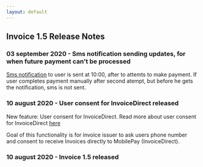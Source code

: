 ```yaml
---
layout: default
---
```


## Invoice 1.5 Release Notes
### <a name="response_code"></a> 03 september 2020 - Sms notification sending updates, for when future payment can't be processed
[Sms notification](https://mobilepaydev.github.io/MobilePay-Invoice/api_reference#validations) to user is sent at 10:00, after to attemts to make payment. If user completes payment manually after second atempt, but before he gets the notification, sms is not sent. 

### <a name="response_code"></a> 10 august 2020 - User consent for InvoiceDirect released
New feature: User consent for InvoiceDirect. Read more about user consent for InvoiceDirect [here](https://mobilepaydev.github.io/MobilePay-Invoice/api_reference#direct-invoice-consent)

Goal of this functionality is for invoice issuer to ask users phone number and consent to receive Invoices directly to MobilePay (InvoiceDirect).

### <a name="response_code"></a> 10 august 2020 - Invoice 1.5 released
